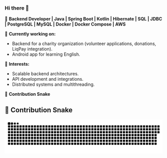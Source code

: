 ### Hi there 👋  

🚀 **Backend Developer | Java | Spring Boot | Kotlin | Hibernate | SQL | JDBC | PostgreSQL | MySQL | Docker | Docker Compose | AWS**  

🔹 **Currently working on:**  
- Backend for a charity organization (volunteer applications, donations, LiqPay integration).  
- Android app for learning English.  

📌 **Interests:**  
- Scalable backend architectures.  
- API development and integrations.  
- Distributed systems and multithreading.  

🐍 **Contribution Snake** 

## 🐍 Contribution Snake
![snake gif](https://github.com/ShastkivRuslan/ShastkivRuslan/blob/output/github-snake-dark.svg)


<!--
**ShastkivRuslan/shastkivruslan** is a ✨ _special_ ✨ repository because its `README.md` (this file) appears on your GitHub profile.

Here are some ideas to get you started:

- 🔭 I’m currently working on ...
- 🌱 I’m currently learning ...
- 👯 I’m looking to collaborate on ...
- 🤔 I’m looking for help with ...
- 💬 Ask me about ...
- 📫 How to reach me: ...
- 😄 Pronouns: ...
- ⚡ Fun fact: ...
-->

